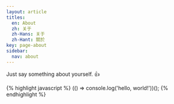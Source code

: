 ```yaml
---
layout: article
titles:
  en: About
  zh: 关于
  zh-Hans: 关于
  zh-Hant: 關於
key: page-about
sidebar:
  nav: about
---
```


Just say something about yourself. :+1:

{% highlight javascript %}
(() => console.log('hello, world!'))();
{% endhighlight %}
